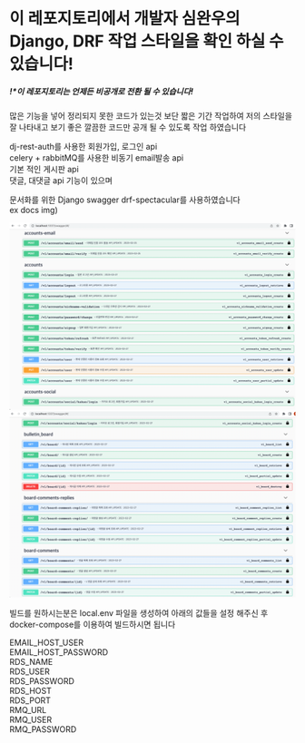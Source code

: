 # 이 레포지토리에서 개발자 심완우의 Django, DRF 작업 스타일을 확인 하실 수 있습니다!
##### !*이 레포지토리는 언제든 비공개로 전환 될 수 있습니다!
많은 기능을 넣어 정리되지 못한 코드가 있는것 보단 
짧은 기간 작업하여 저의 스타일을 잘 나타내고 보기 좋은 깔끔한 코드만 공개 될 수 있도록 
작업 하였습니다

dj-rest-auth를 사용한 회원가입, 로그인 api\
celery + rabbitMQ를 사용한 비동기 email발송 api\
기본 적인 게시판 api\
댓글, 대댓글 api 기능이 있으며

문서화를 위한 Django swagger drf-spectacular를 사용하였습니다\
ex docs img)


![img.png](swagger1.png)
![img_1.png](swagger2.png)

빌드를 원하시는분은 local.env 파일을 생성하여 아래의 값들을 설정 해주신 후\
docker-compose를 이용하여 빌드하시면 됩니다

EMAIL_HOST_USER\
EMAIL_HOST_PASSWORD\
RDS_NAME\
RDS_USER\
RDS_PASSWORD\
RDS_HOST\
RDS_PORT\
RMQ_URL\
RMQ_USER\
RMQ_PASSWORD


